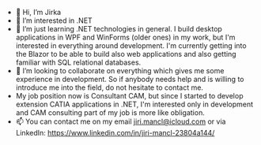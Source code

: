 - 👋 Hi, I’m Jirka
- 👀 I’m interested in .NET
- 🌱 I’m just learning .NET technologies in general. I build desktop applications in WPF and WinForms (older ones) in my work, but I'm interested in everything around development. I'm currently getting into the Blazor to be able to build also web applications and also getting familiar with SQL relational databases.
- 💞️ I’m looking to collaborate on everything which gives me some experience in development. So if anybody needs help and is willing to introduce me into the field, do not hesitate to contact me.
- My job position now is Consultant CAM, but since I started to develop extension CATIA applications in .NET, I'm interested only in development and CAM consulting part of my job is more like obligation. 
- 📫 You can contact me on my email jiri.mancl@icloud.com or via LinkedIn: https://www.linkedin.com/in/jiri-mancl-23804a144/

<!---
JirkaMan/JirkaMan is a ✨ special ✨ repository because its `README.md` (this file) appears on your GitHub profile.
You can click the Preview link to take a look at your changes.
--->
